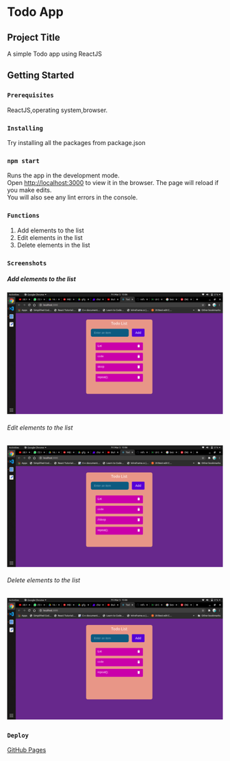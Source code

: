 # Todo App 

## Project Title
A simple Todo app using ReactJS

## Getting Started

### `Prerequisites`
ReactJS,operating system,browser.

### `Installing`
Try installing all the packages from package.json

### `npm start`
Runs the app in the development mode.\
Open [http://localhost:3000](http://localhost:3000) to view it in the browser.
The page will reload if you make edits.\
You will also see any lint errors in the console.

### `Functions`
1. Add elements to the list
2. Edit elements in the list
3. Delete elements in the list

### `Screenshots`
##### Add elements to the list
![Add elements to the list](add.png)
###### Edit elements to the list
![Edit elements to the list](edit.png)
###### Delete elements to the list
![Delete elements to the list](delete.png)

### `Deploy`
[GitHub Pages](https://afroz23.github.io/Todo-App)